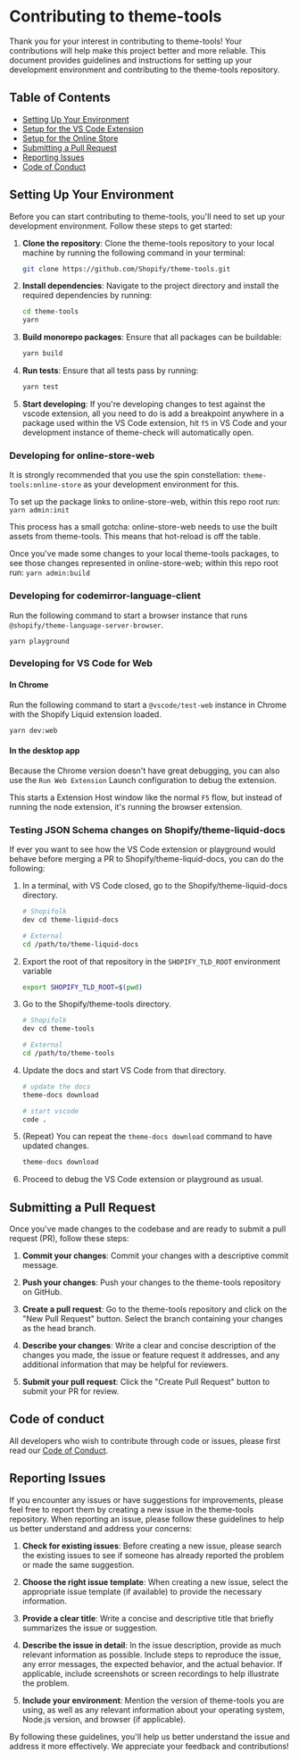 # Contributing to theme-tools

Thank you for your interest in contributing to theme-tools! Your contributions will help make this project better and more reliable. This document provides guidelines and instructions for setting up your development environment and contributing to the theme-tools repository.

## Table of Contents

- [Setting Up Your Environment](#setting-up-your-environment)
- [Setup for the VS Code Extension](#setup-for-the-vscode-extension)
- [Setup for the Online Store](#setup-for-the-online-store)
- [Submitting a Pull Request](#submitting-a-pull-request)
- [Reporting Issues](#reporting-issues)
- [Code of Conduct](#code-of-conduct)

## Setting Up Your Environment

Before you can start contributing to theme-tools, you'll need to set up your development environment. Follow these steps to get started:

1. **Clone the repository**: Clone the theme-tools repository to your local machine by running the following command in your terminal:

   ```bash
   git clone https://github.com/Shopify/theme-tools.git
   ```

2. **Install dependencies**: Navigate to the project directory and install the required dependencies by running:

   ```bash
   cd theme-tools
   yarn
   ```

3. **Build monorepo packages**: Ensure that all packages can be buildable:

   ```bash
   yarn build
   ```

4. **Run tests**: Ensure that all tests pass by running:

   ```bash
   yarn test
   ```
5. **Start developing**: If you're developing changes to test against the vscode extension, all you need to do is add a breakpoint anywhere in a package used within the VS Code extension, hit `f5` in VS Code and your development instance of theme-check will automatically open.

### Developing for online-store-web
It is strongly recommended that you use the spin constellation: `theme-tools:online-store` as your development environment for this.

To set up the package links to online-store-web, within this repo root run: `yarn admin:init`

This process has a small gotcha: online-store-web needs to use the built assets from theme-tools. This means that hot-reload is off the table.

Once you've made some changes to your local theme-tools packages, to see those changes represented in online-store-web; within this repo root run: `yarn admin:build`

### Developing for codemirror-language-client

Run the following command to start a browser instance that runs `@shopify/theme-language-server-browser`.

```
yarn playground
```

### Developing for VS Code for Web

#### In Chrome

Run the following command to start a `@vscode/test-web` instance in Chrome with the Shopify Liquid extension loaded.

```bash
yarn dev:web
```

#### In the desktop app

Because the Chrome version doesn't have great debugging, you can also use the `Run Web Extension` Launch configuration to debug the extension.

This starts a Extension Host window like the normal `F5` flow, but instead of running the node extension, it's running the browser extension.

### Testing JSON Schema changes on Shopify/theme-liquid-docs

If ever you want to see how the VS Code extension or playground would behave before merging a PR to Shopify/theme-liquid-docs, you can do the following:

1. In a terminal, with VS Code closed, go to the Shopify/theme-liquid-docs directory.

    ```sh
    # Shopifolk
    dev cd theme-liquid-docs

    # External
    cd /path/to/theme-liquid-docs
    ```

2. Export the root of that repository in the `SHOPIFY_TLD_ROOT` environment variable

    ```sh
    export SHOPIFY_TLD_ROOT=$(pwd)
    ```

3. Go to the Shopify/theme-tools directory.

    ```sh
    # Shopifolk
    dev cd theme-tools

    # External
    cd /path/to/theme-tools
    ```

4. Update the docs and start VS Code from that directory.

    ```sh
    # update the docs
    theme-docs download

    # start vscode
    code .
    ```

5. (Repeat) You can repeat the `theme-docs download` command to have updated changes.

    ```sh
    theme-docs download
    ```

6. Proceed to debug the VS Code extension or playground as usual.

## Submitting a Pull Request

Once you've made changes to the codebase and are ready to submit a pull request (PR), follow these steps:

1. **Commit your changes**: Commit your changes with a descriptive commit message.

2. **Push your changes**: Push your changes to the theme-tools repository on GitHub.

3. **Create a pull request**: Go to the theme-tools repository and click on the "New Pull Request" button. Select the branch containing your changes as the head branch.

4. **Describe your changes**: Write a clear and concise description of the changes you made, the issue or feature request it addresses, and any additional information that may be helpful for reviewers.

5. **Submit your pull request**: Click the "Create Pull Request" button to submit your PR for review.

## Code of conduct

All developers who wish to contribute through code or issues, please first read our [Code of Conduct](./code-of-conduct.md).

## Reporting Issues

If you encounter any issues or have suggestions for improvements, please feel free to report them by creating a new issue in the theme-tools repository. When reporting an issue, please follow these guidelines to help us better understand and address your concerns:

1. **Check for existing issues**: Before creating a new issue, please search the existing issues to see if someone has already reported the problem or made the same suggestion.

2. **Choose the right issue template**: When creating a new issue, select the appropriate issue template (if available) to provide the necessary information.

3. **Provide a clear title**: Write a concise and descriptive title that briefly summarizes the issue or suggestion.

4. **Describe the issue in detail**: In the issue description, provide as much relevant information as possible. Include steps to reproduce the issue, any error messages, the expected behavior, and the actual behavior. If applicable, include screenshots or screen recordings to help illustrate the problem.

5. **Include your environment**: Mention the version of theme-tools you are using, as well as any relevant information about your operating system, Node.js version, and browser (if applicable).

By following these guidelines, you'll help us better understand the issue and address it more effectively. We appreciate your feedback and contributions!
